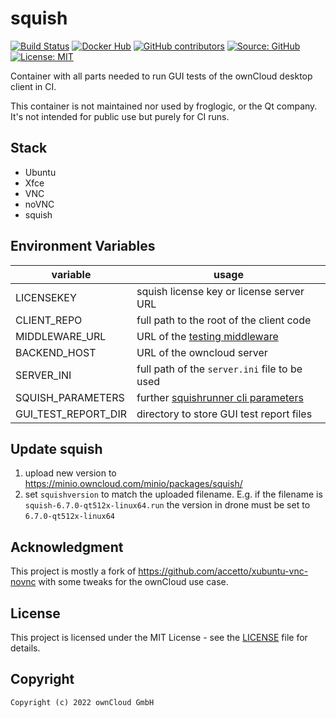 # squish

[![Build Status](https://img.shields.io/drone/build/owncloud-ci/squish?logo=drone&server=https%3A%2F%2Fdrone.owncloud.com)](https://drone.owncloud.com/owncloud-ci/squish)
[![Docker Hub](https://img.shields.io/docker/v/owncloudci/squish?logo=docker&label=dockerhub&sort=semver&logoColor=white)](https://hub.docker.com/r/owncloudci/squish)
[![GitHub contributors](https://img.shields.io/github/contributors/owncloud-ci/squish)](https://github.com/owncloud-ci/squish/graphs/contributors)
[![Source: GitHub](https://img.shields.io/badge/source-github-blue.svg?logo=github&logoColor=white)](https://github.com/owncloud-ci/squish)
[![License: MIT](https://img.shields.io/github/license/owncloud-ci/squish)](https://github.com/owncloud-ci/squish/blob/master/LICENSE)

Container with all parts needed to run GUI tests of the ownCloud desktop client in CI.

This container is not maintained nor used by froglogic, or the Qt company. It's not intended for public use but purely for CI runs.

## Stack

- Ubuntu
- Xfce
- VNC
- noVNC
- squish

## Environment Variables

| variable            | usage                                                                                                              |
|---------------------|--------------------------------------------------------------------------------------------------------------------|
| LICENSEKEY          | squish license key or license server URL                                                                           |
| CLIENT_REPO         | full path to the root of the client code                                                                           |
| MIDDLEWARE_URL      | URL of the [testing middleware](https://github.com/owncloud/owncloud-test-middleware)                              |
| BACKEND_HOST        | URL of the owncloud server                                                                                         |
| SERVER_INI          | full path of the `server.ini` file to be used                                                                      |
| SQUISH_PARAMETERS   | further [squishrunner cli parameters](https://doc.froglogic.com/squish/latest/rg-cmdline.html#rg-squishrunner-cli) |
| GUI_TEST_REPORT_DIR | directory to store GUI test report files                                                                           |

## Update squish

1. upload new version to https://minio.owncloud.com/minio/packages/squish/
2. set `squishversion` to match the uploaded filename. E.g. if the filename is `squish-6.7.0-qt512x-linux64.run` the version in drone must be set to `6.7.0-qt512x-linux64`

## Acknowledgment

This project is mostly a fork of https://github.com/accetto/xubuntu-vnc-novnc with some tweaks for the ownCloud use case.

## License

This project is licensed under the MIT License - see the [LICENSE](https://github.com/owncloud-ci/squish/blob/master/LICENSE) file for details.

## Copyright

```Text
Copyright (c) 2022 ownCloud GmbH
```
